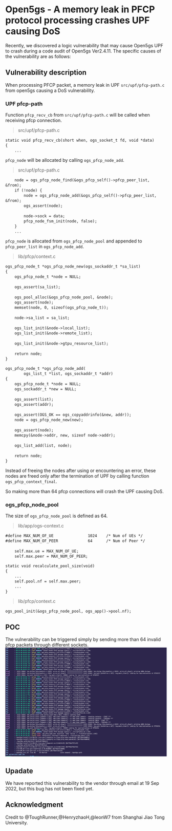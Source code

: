 # Open5gs - A memory leak in PFCP protocol processing crashes UPF causing DoS
Recently, we discovered a logic vulnerability that may cause Open5gs UPF to crash during a code audit of Open5gs Ver2.4.11. 
The specific causes of the vulnerability are as follows:

## Vulnerability description
When processing PFCP packet, a memory leak in UPF `src/upf/pfcp-path.c` from open5gs causing a DoS vulnerability.
### UPF pfcp-path
Function `pfcp_recv_cb` from `src/upf/pfcp-path.c` will be called when receiving pfcp connection.

> src/upf/pfcp-path.c
```c=58
static void pfcp_recv_cb(short when, ogs_socket_t fd, void *data)
{
    ...
```
`pfcp_node` will be allocated by calling `ogs_pfcp_node_add`.

> src/upf/pfcp-path.c
```c=108
    node = ogs_pfcp_node_find(&ogs_pfcp_self()->pfcp_peer_list, &from);
    if (!node) {
        node = ogs_pfcp_node_add(&ogs_pfcp_self()->pfcp_peer_list, &from);
        ogs_assert(node);

        node->sock = data;
        pfcp_node_fsm_init(node, false);
    }
    ...
```

`pfcp_node` is allocated from `ogs_pfcp_node_pool` and appended to `pfcp_peer_list` in `ogs_pfcp_node_add`. 

> lib/pfcp/context.c

```c=635
ogs_pfcp_node_t *ogs_pfcp_node_new(ogs_sockaddr_t *sa_list)
{
    ogs_pfcp_node_t *node = NULL;

    ogs_assert(sa_list);

    ogs_pool_alloc(&ogs_pfcp_node_pool, &node);
    ogs_assert(node);
    memset(node, 0, sizeof(ogs_pfcp_node_t));

    node->sa_list = sa_list;

    ogs_list_init(&node->local_list);
    ogs_list_init(&node->remote_list);

    ogs_list_init(&node->gtpu_resource_list);

    return node;
}
```
```c=667
ogs_pfcp_node_t *ogs_pfcp_node_add(
        ogs_list_t *list, ogs_sockaddr_t *addr)
{
    ogs_pfcp_node_t *node = NULL;
    ogs_sockaddr_t *new = NULL;

    ogs_assert(list);
    ogs_assert(addr);

    ogs_assert(OGS_OK == ogs_copyaddrinfo(&new, addr));
    node = ogs_pfcp_node_new(new);

    ogs_assert(node);
    memcpy(&node->addr, new, sizeof node->addr);

    ogs_list_add(list, node);

    return node;
}
```

Instead of freeing the nodes after using or encountering an error, these nodes are freed only after the termination of UPF by calling function `ogs_pfcp_context_final`.

So making more than 64 pfcp connections will crash the UPF causing DoS.


### ogs_pfcp_node_pool

The size of `ogs_pfcp_node_pool` is defined as 64.

> lib/app/ogs-context.c
```c=175
#define MAX_NUM_OF_UE               1024    /* Num of UEs */
#define MAX_NUM_OF_PEER             64      /* Num of Peer */

    self.max.ue = MAX_NUM_OF_UE;
    self.max.peer = MAX_NUM_OF_PEER;
```
```c=65
static void recalculate_pool_size(void)
{
    ...
    self.pool.nf = self.max.peer;
    ...
}
```

> lib/pfcp/context.c
```c=51
ogs_pool_init(&ogs_pfcp_node_pool, ogs_app()->pool.nf);
```

## POC
The vulnerability can be triggered simply by sending more than 64 invalid pfcp packets through different sockets.
![](https://github.com/ToughRunner/Open5gs_bugreport3/blob/main/1.png)

## Upadate
We have reported this vulnerability to the vendor through email at 19 Sep 2022, but this bug has not been fixed yet.

## Acknowledgment
Credit to @ToughRunner,@HenryzhaoH,@leonW7 from Shanghai Jiao Tong University.